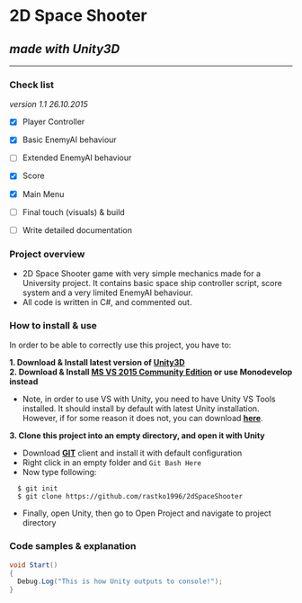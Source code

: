# 2D Space Shooter

## *made with Unity3D*

---

### Check list

*version 1.1 26.10.2015*

- [x] Player Controller
- [x] Basic EnemyAI behaviour
- [ ] Extended EnemyAI behaviour
- [x] Score
- [x] Main Menu
- [ ] Final touch (visuals) & build 
- [ ] Write detailed documentation


### Project overview

- 2D Space Shooter game with very simple mechanics made for a University project. It contains basic space ship controller script, score system and a very limited EnemyAI behaviour.  
- All code is written in C#, and commented out.

### How to install & use

In order to be able to correctly use this project, you have to: 

**1. Download & Install latest version of [Unity3D](https://unity3d.com/)**  
**2. Download & Install [MS VS 2015 Community Edition](https://www.visualstudio.com/downloads/download-visual-studio-vs) or use Monodevelop instead**  

- Note, in order to use VS with Unity, you need to have Unity VS Tools installed. It should install by default with latest Unity installation. However, if for some reason it does not, you can download [**here**](https://www.visualstudio.com/en-us/features/unitytools-vs.aspx). 

**3. Clone this project into an empty directory, and open it with Unity**  
- Download [**GIT**](https://git-scm.com/download/win) client and install it with default configuration
- Right click in an empty folder and `Git Bash Here`
- Now type following: 
```
  $ git init
  $ git clone https://github.com/rastko1996/2dSpaceShooter
```
- Finally, open Unity, then go to Open Project and navigate to project directory

### Code samples & explanation

```C#
void Start()
{
  Debug.Log("This is how Unity outputs to console!");
}
```

